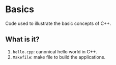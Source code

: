 # Basics
Code used to illustrate the basic concepts of C++.

## What is it?
1. `hello.cpp`: canonical hello world in C++.
1. `Makefile`: make file to build the applications.
